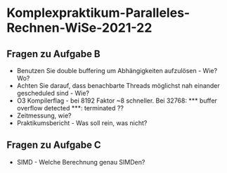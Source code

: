 # Komplexpraktikum-Paralleles-Rechnen-WiSe-2021-22
## Fragen zu Aufgabe B
- Benutzen Sie double buffering um Abhängigkeiten aufzulösen - Wie? Wo?
- Achten Sie darauf, dass benachbarte Threads möglichst nah einander gescheduled sind - Wie?
- O3 Kompilerflag - bei 8192 Faktor ~8 schneller. Bei 32768: *** buffer overflow detected ***: terminated ??
- Zeitmessung, wie?
- Praktikumsbericht - Was soll rein, was nicht?
## Fragen zu Aufgabe C
- SIMD - Welche Berechnung genau SIMDen?
